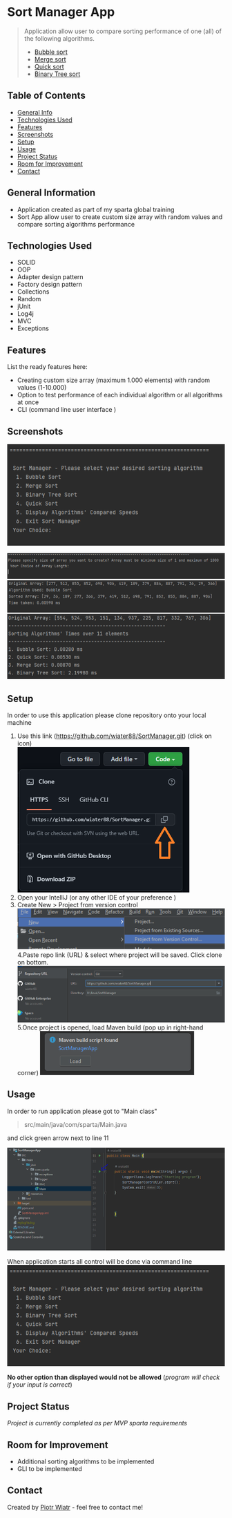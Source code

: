 # Sort Manager App
> Application allow user to compare sorting performance of one (all) of the following algorithms.
> - [Bubble sort](https://en.wikipedia.org/wiki/Bubble_sort)
> - [Merge sort](https://en.wikipedia.org/wiki/Merge_sort)
> - [Quick sort](https://en.wikipedia.org/wiki/Quicksort)
> - [Binary Tree sort](https://en.wikipedia.org/wiki/Binary_search_tree)

## Table of Contents
* [General Info](#general-information)
* [Technologies Used](#technologies-used)
* [Features](#features)
* [Screenshots](#screenshots)
* [Setup](#setup)
* [Usage](#usage)
* [Project Status](#project-status)
* [Room for Improvement](#room-for-improvement)
* [Contact](#contact)
<!-- * [License](#license) -->


## General Information
- Application created as part of my sparta global training
- Sort App allow user to create custom size array with random values and compare sorting algorithms performance


## Technologies Used
- SOLID 
- OOP
- Adapter design pattern
- Factory design pattern
- Collections
- Random
- jUnit
- Log4j
- MVC
- Exceptions


## Features
List the ready features here:
- Creating custom size array (maximum 1.000 elements) with random values (1-10.000)
- Option to test performance of each individual algorithm or all algorithms at once 
- CLI (command line user interface )


## Screenshots
![Main menu](./img/main.PNG)

![Array size selector ](./img/array_size.PNG)
![Bubble sort results](./img/bubble_sort_results.PNG)
![All algorithms results ](./img/all_results.PNG)




## Setup
In order to use this application please clone repository onto your local machine
1. Use this link (https://github.com/wiater88/SortManager.git) (click on icon)<br>
![how to clone ](./img/git_clone.PNG)
2. Open your IntelliJ (or any other IDE of your preference )<br>
3. Create New > Project from version control<br>
![creting new project](./img/new%20project.png)<br>
4.Paste repo link (URL) & select where project will be saved. Click clone on bottom.
![cloning_repo](./img/cloing_path.PNG)
5.Once project is opened, load Maven build (pop up in right-hand corner)
![maven_build](./img/Maven.PNG)


## Usage
In order to run application please got to "Main class"
>src/main/java/com/sparta/Main.java

and click green arrow next to line 11

![how to run app](./img/main_run.PNG)

When application starts all control will be done via command line<br>
![Main menu](./img/main.PNG)

**No other option than displayed would not be allowed** (*program will check if your input is correct*)


## Project Status

*Project is currently completed as per MVP sparta requirements*


## Room for Improvement


- Additional sorting algorithms to be implemented
- GLI to be implemented 


## Contact
Created by [Piotr Wiatr](https://www.linkedin.com/in/piotr-wiatr-310980171) - feel free to contact me!

